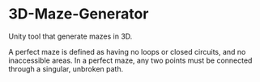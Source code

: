 # 3D-Maze-Generator
Unity tool that generate mazes in 3D.

A perfect maze is defined as having no loops or closed circuits, and no inaccessible areas. In a perfect maze, any two points must be connected through a singular, unbroken path. 
